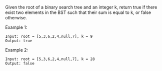 Given the root of a binary search tree and an integer k, return true if there exist two elements in the BST such that their sum is equal to k, or false otherwise.

 

Example 1:

    Input: root = [5,3,6,2,4,null,7], k = 9
    Output: true

Example 2:

    Input: root = [5,3,6,2,4,null,7], k = 28
    Output: false
